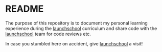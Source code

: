 # README #
The purpose of this repository is to document my personal learning experience during the [launchschool](https://launchschool.com/) 
curriculum and share code with the [launchschool](https://launchschool.com/) team for code reviews etc.

In case you stumbled here on accident, give [launchschool](https://launchschool.com/) a visit!
